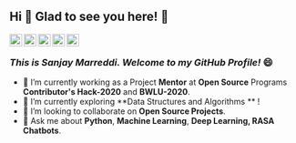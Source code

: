 ## Hi 👋 Glad to see you here! 🤩 

<a href="https://www.linkedin.com/in/sanjaymarreddi/">
  <img align="left" alt="Sanjay's Linkdein" width="22px" src="https://cdn.jsdelivr.net/npm/simple-icons@v3/icons/linkedin.svg" />
</a>
<a href="https://twitter.com/SanjayMarreddi">
  <img align="left" alt="Sanjay's Twitter" width="22px" src="https://cdn.jsdelivr.net/npm/simple-icons@v3/icons/twitter.svg" />
</a>
<a href="https://github.com/SanjayMarreddi">
  <img align="left" alt="Sanjay's Github" width="22px" src="https://cdn.jsdelivr.net/npm/simple-icons@v3/icons/github.svg" />
</a>
<a href="https://instagram.com/SanjayMarreddi/">
  <img align="left" alt="Sanjay's Instagram" width="22px" src="https://cdn.jsdelivr.net/npm/simple-icons@v3/icons/instagram.svg" />
</a>
<a href="https://www.facebook.com/SanjayMarreddi/">
  <img align="left" alt="Sanjay's Facebook" width="22px" src="https://cdn.jsdelivr.net/npm/simple-icons@v3/icons/facebook.svg" />
</a>
<br />

### *This is Sanjay Marreddi. Welcome to my GitHub Profile!* :smile:

- 🔭 I’m currently working as a Project **Mentor** at **Open Source** Programs **Contributor's Hack-2020** and **BWLU-2020**.
- 🌱 I’m currently exploring **Data Structures and Algorithms ** !
- 👯 I’m looking to collaborate on **Open Source Projects**.
- 💬 Ask me about **Python**, **Machine Learning**, **Deep Learning, RASA Chatbots**.

   
   






